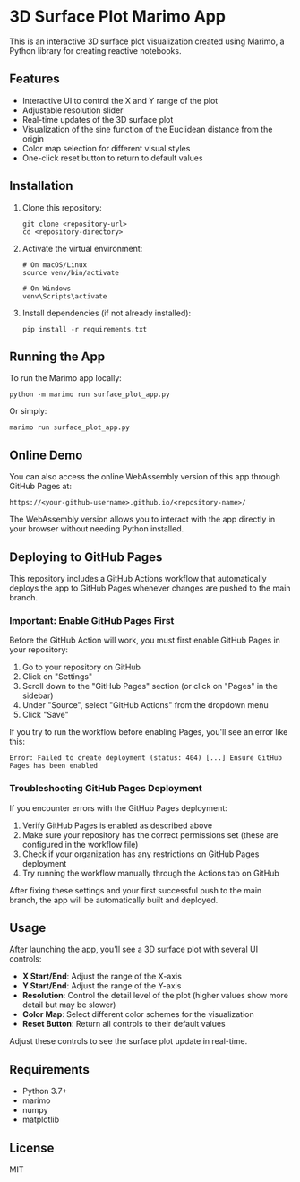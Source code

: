 # 3D Surface Plot Marimo App

This is an interactive 3D surface plot visualization created using Marimo, a Python library for creating reactive notebooks.

## Features

- Interactive UI to control the X and Y range of the plot
- Adjustable resolution slider
- Real-time updates of the 3D surface plot
- Visualization of the sine function of the Euclidean distance from the origin
- Color map selection for different visual styles
- One-click reset button to return to default values

## Installation

1. Clone this repository:
   ```
   git clone <repository-url>
   cd <repository-directory>
   ```

2. Activate the virtual environment:
   ```
   # On macOS/Linux
   source venv/bin/activate
   
   # On Windows
   venv\Scripts\activate
   ```

3. Install dependencies (if not already installed):
   ```
   pip install -r requirements.txt
   ```

## Running the App

To run the Marimo app locally:

```
python -m marimo run surface_plot_app.py
```

Or simply:

```
marimo run surface_plot_app.py
```

## Online Demo

You can also access the online WebAssembly version of this app through GitHub Pages at:

```
https://<your-github-username>.github.io/<repository-name>/
```

The WebAssembly version allows you to interact with the app directly in your browser without needing Python installed.

## Deploying to GitHub Pages

This repository includes a GitHub Actions workflow that automatically deploys the app to GitHub Pages whenever changes are pushed to the main branch.

### Important: Enable GitHub Pages First

Before the GitHub Action will work, you must first enable GitHub Pages in your repository:

1. Go to your repository on GitHub
2. Click on "Settings"
3. Scroll down to the "GitHub Pages" section (or click on "Pages" in the sidebar)
4. Under "Source", select "GitHub Actions" from the dropdown menu
5. Click "Save"

If you try to run the workflow before enabling Pages, you'll see an error like this:
```
Error: Failed to create deployment (status: 404) [...] Ensure GitHub Pages has been enabled
```

### Troubleshooting GitHub Pages Deployment

If you encounter errors with the GitHub Pages deployment:

1. Verify GitHub Pages is enabled as described above
2. Make sure your repository has the correct permissions set (these are configured in the workflow file)
3. Check if your organization has any restrictions on GitHub Pages deployment
4. Try running the workflow manually through the Actions tab on GitHub

After fixing these settings and your first successful push to the main branch, the app will be automatically built and deployed.

## Usage

After launching the app, you'll see a 3D surface plot with several UI controls:
- **X Start/End**: Adjust the range of the X-axis
- **Y Start/End**: Adjust the range of the Y-axis
- **Resolution**: Control the detail level of the plot (higher values show more detail but may be slower)
- **Color Map**: Select different color schemes for the visualization
- **Reset Button**: Return all controls to their default values

Adjust these controls to see the surface plot update in real-time.

## Requirements

- Python 3.7+
- marimo
- numpy
- matplotlib

## License

MIT 
